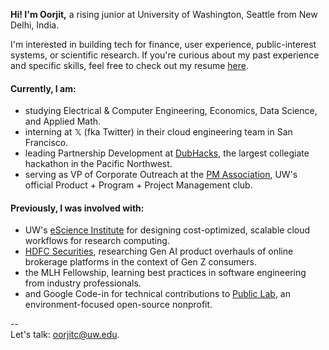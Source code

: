 **Hi! I'm Oorjit,** a rising junior at University of Washington, Seattle from New Delhi, India.

I'm interested in building tech for finance, user experience, public-interest systems, or scientific research. If you're curious about my past experience and specific skills, feel free to check out my resume [here](./assets/resume.pdf).

#### Currently, I am:
- studying Electrical & Computer Engineering, Economics, Data Science, and Applied Math.
- interning at 𝕏 (fka Twitter) in their cloud engineering team in San Francisco.
- leading Partnership Development at [DubHacks](https://dubhacks.co), the largest collegiate hackathon in the Pacific Northwest.
- serving as VP of Corporate Outreach at the [PM Association](https://www.instagram.com/uwpma), UW's official Product + Program + Project Management club.

#### Previously, I was involved with:
- UW's [eScience Institute](https://escience.washington.edu) for designing cost-optimized, scalable cloud workflows for research computing.
- [HDFC Securities](https://www.hdfcsec.com), researching Gen AI product overhauls of online brokerage platforms in the context of Gen Z consumers.
- the MLH Fellowship, learning best practices in software engineering from industry professionals.
- and Google Code-in for technical contributions to [Public Lab](https://publiclab.org), an environment-focused open-source nonprofit.

--<br/>
Let's talk: oorjitc@uw.edu.
